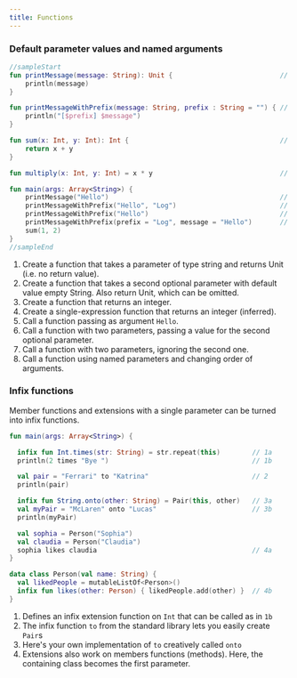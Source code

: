 ```yaml
---
title: Functions
---
```


### Default parameter values and named arguments

<div class="sample" markdown="1">

```kotlin
//sampleStart
fun printMessage(message: String): Unit {                           // 1
    println(message)
}

fun printMessageWithPrefix(message: String, prefix : String = "") { // 2
    println("[$prefix] $message")
}

fun sum(x: Int, y: Int): Int {                                      // 3
    return x + y
}

fun multiply(x: Int, y: Int) = x * y                                // 4

fun main(args: Array<String>) {
    printMessage("Hello")                                           // 5                    
    printMessageWithPrefix("Hello", "Log")                          // 6
    printMessageWithPrefix("Hello")                                 // 7
    printMessageWithPrefix(prefix = "Log", message = "Hello")       // 8
    sum(1, 2)
}
//sampleEnd
```

</div>

1. Create a function that takes a parameter of type string and returns Unit (i.e. no return value).
2. Create a function that takes a second optional parameter with default value empty String. Also return Unit, which can be omitted.
3. Create a function that returns an integer.
4. Create a single-expression function that returns an integer (inferred).
5. Call a function passing as argument `Hello`.
6. Call a function with two parameters, passing a value for the second optional parameter.
7. Call a function with two parameters, ignoring the second one. 
8. Call a function using named parameters and changing order of arguments.

### Infix functions

Member functions and extensions with a single parameter can be turned into infix functions.

<div class="sample" markdown="1">

```kotlin
fun main(args: Array<String>) {

  infix fun Int.times(str: String) = str.repeat(this)        // 1a
  println(2 times "Bye ")                                    // 1b

  val pair = "Ferrari" to "Katrina"                          // 2
  println(pair)

  infix fun String.onto(other: String) = Pair(this, other)   // 3a
  val myPair = "McLaren" onto "Lucas"                        // 3b
  println(myPair)

  val sophia = Person("Sophia")
  val claudia = Person("Claudia")
  sophia likes claudia                                       // 4a
}

data class Person(val name: String) {
  val likedPeople = mutableListOf<Person>()
  infix fun likes(other: Person) { likedPeople.add(other) }  // 4b
}
```

</div>

1. Defines an infix extension function on `Int` that can be called as in `1b`
2. The infix function `to` from the standard library lets you easily create `Pair`s
3. Here's your own implementation of `to` creatively called `onto`
4. Extensions also work on members functions (methods). Here, the containing class becomes the first parameter.